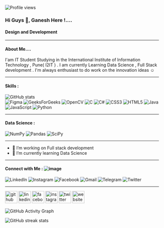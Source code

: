 ![Profile views](https://gpvc.arturio.dev/Ganesh07) 
### Hi Guys 👋, Ganesh Here !....
#### Design and Development 
_________________________________________________________________________________________________________________________________________________________________


#### About Me....
I'am IT Student Studying in the International Institute of Information Technology , Pune( I2IT ) . I am currently Learning Data Science , Full Stack development . I'm always enthusiast to do work on the innovation ideas ☺️
_________________________________________________________________________________________________________________________________________________________________

#### Skills :

![GitHub stats](https://github-readme-stats.vercel.app/api?username=Ganesh07&show_icons=true)  
![Figma](https://img.shields.io/badge/figma-%23F24E1E.svg?style=for-the-badge&logo=figma&logoColor=white)
 ![GeeksForGeeks](https://img.shields.io/badge/GeeksforGeeks-gray?style=for-the-badge&logo=geeksforgeeks&logoColor=35914c)
 ![OpenCV](https://img.shields.io/badge/opencv-%23white.svg?style=for-the-badge&logo=opencv&logoColor=white)
 ![C](https://img.shields.io/badge/c-%2300599C.svg?style=for-the-badge&logo=c&logoColor=white)
 ![C#](https://img.shields.io/badge/c%23-%23239120.svg?style=for-the-badge&logo=c-sharp&logoColor=white)
 ![CSS3](https://img.shields.io/badge/css3-%231572B6.svg?style=for-the-badge&logo=css3&logoColor=white)
  ![HTML5](https://img.shields.io/badge/html5-%23E34F26.svg?style=for-the-badge&logo=html5&logoColor=white)
  ![Java](https://img.shields.io/badge/java-%23ED8B00.svg?style=for-the-badge&logo=java&logoColor=white)
  ![JavaScript](https://img.shields.io/badge/javascript-%23323330.svg?style=for-the-badge&logo=javascript&logoColor=%23F7DF1E)
  ![Python](https://img.shields.io/badge/python-3670A0?style=for-the-badge&logo=python&logoColor=ffdd54)
  _________________________________________________________________________________________________________________________________________________________________

  #### Data Science :
  ![NumPy](https://img.shields.io/badge/numpy-%23013243.svg?style=for-the-badge&logo=numpy&logoColor=white)
  ![Pandas](https://img.shields.io/badge/pandas-%23150458.svg?style=for-the-badge&logo=pandas&logoColor=white)
  ![SciPy](https://img.shields.io/badge/SciPy-%230C55A5.svg?style=for-the-badge&logo=scipy&logoColor=%white)
_________________________________________________________________________________________________________________________________________________________________

- 🔭 I’m  working on Full stack development  
- 🌱 I’m currently learning  Data Science 
_________________________________________________________________________________________________________________________________________________________________

#### Connect with Me : ![image](https://user-images.githubusercontent.com/89744859/181835883-a0424d7f-1e6e-4aba-a36f-19a1122c1d9c.png)

![LinkedIn](https://img.shields.io/badge/linkedin-%230077B5.svg?style=for-the-badge&logo=linkedin&logoColor=white)
![Instagram](https://img.shields.io/badge/Instagram-%23E4405F.svg?style=for-the-badge&logo=Instagram&logoColor=white)
![Facebook](https://img.shields.io/badge/Facebook-%231877F2.svg?style=for-the-badge&logo=Facebook&logoColor=white)
![Gmail](https://img.shields.io/badge/Gmail-D14836?style=for-the-badge&logo=gmail&logoColor=white)
![Telegram](https://img.shields.io/badge/Telegram-2CA5E0?style=for-the-badge&logo=telegram&logoColor=white)
![Twitter](https://img.shields.io/badge/Twitter-%231DA1F2.svg?style=for-the-badge&logo=Twitter&logoColor=white/https://twitter.com/https://twitter.com/dhumalgs007)
_________________________________________________________________________________________________________________________________________________________________


[<img src='https://cdn.jsdelivr.net/npm/simple-icons@3.0.1/icons/github.svg' alt='github' height='40'>](https://github.com/http://github.com/Gsdhumal07)  [<img src='https://cdn.jsdelivr.net/npm/simple-icons@3.0.1/icons/linkedin.svg' alt='linkedin' height='40'>](https://www.linkedin.com/in/https://www.linkedin.com/in/ganesh-dhumal-39b5a3212/)  [<img src='https://cdn.jsdelivr.net/npm/simple-icons@3.0.1/icons/facebook.svg' alt='facebook' height='40'>](https://www.facebook.com/https://www.facebook.com/shree.ganesh.75033149)  [<img src='https://cdn.jsdelivr.net/npm/simple-icons@3.0.1/icons/instagram.svg' alt='instagram' height='40'>](https://www.instagram.com/https://www.instagram.com/ganesh_07_gsd/?hl=en/)  [<img src='https://cdn.jsdelivr.net/npm/simple-icons@3.0.1/icons/twitter.svg' alt='twitter' height='40'>](https://twitter.com/https://twitter.com/dhumalgs007)  [<img src='https://cdn.jsdelivr.net/npm/simple-icons@3.0.1/icons/icloud.svg' alt='website' height='40'>](https://gsdhumal07.github.io/Portfolio_website/)  




![GitHub Activity Graph](https://activity-graph.herokuapp.com/graph?username=Ganesh07)  

 

![GitHub streak stats](https://github-readme-streak-stats.herokuapp.com/?user=Ganesh07)  

 



<!--
**Gsdhumal07/Gsdhumal07** is a ✨ _special_ ✨ repository because its `README.md` (this file) appears on your GitHub profile.

Here are some ideas to get you started:

- 🔭 I’m currently working on ...
- 🌱 I’m currently learning ...
- 👯 I’m looking to collaborate on ...
- 🤔 I’m looking for help with ...
- 💬 Ask me about ...
- 📫 How to reach me: ...
- 😄 Pronouns: ...
- ⚡ Fun fact: ...
-->
